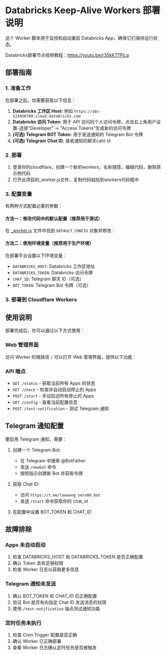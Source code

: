 # Databricks Keep-Alive Workers 部署说明

这个 Worker 脚本用于监控和自动重启 Databricks App，确保它们保持运行状态。

Databricks部署节点视频教程：https://youtu.be/r35kK77PlLg

## 部署指南

### 1. 准备工作

在部署之前，你需要获取以下信息：

1. **Databricks 工作区 Host**: 例如 `https://abc-123456789.cloud.databricks.com`
2. **Databricks 访问 Token**: 用于 API 访问的个人访问令牌，点击右上角用户设置-选择"Developer" -> "Access Tokens"生成新的访问令牌
3. **(可选) Telegram BOT Token**: 用于发送通知的 Telegram Bot 令牌
4. **(可选) Telegram Chat ID**: 接收通知的聊天caht id

### 2. 部署
1. 登录你的cloudflare，创建一个新的workers，名称随意，编辑代码，删除原示例代码
2. 打开此项目的_worker.js文件，复制代码粘贴到workers代码框中

### 3. 配置变量

有两种方式配置必要的参数：

#### 方法一：修改代码中的默认配置（推荐用于测试）

在 [_worker.js](file:///c%3A/Users/Mr.wang/Desktop/Databricks-keepalive-workers-main/_worker.js) 文件中找到 `DEFAULT_CONFIG` 对象并修改：

#### 方法二：使用环境变量（推荐用于生产环境）

在部署平台设置以下环境变量：

- `DATABRICKS_HOST`: Databricks 工作区地址
- `DATABRICKS_TOKEN`: Databricks 访问令牌
- `CHAT_ID`: Telegram 聊天 ID（可选）
- `BOT_TOKEN`: Telegram Bot 令牌（可选）

### 3. 部署到 Cloudflare Workers

## 使用说明

部署完成后，你可以通过以下方式使用：

### Web 管理界面

访问 Worker 的根路径 `/` 可以打开 Web 管理界面，提供以下功能：

### API 端点

- `GET /status` - 获取当前所有 Apps 的状态
- `GET /check` - 检查并自动启动停止的 Apps
- `POST /start` - 手动启动所有停止的 Apps
- `GET /config` - 查看当前配置信息
- `POST /test-notification` - 测试 Telegram 通知

## Telegram 通知配置

要启用 Telegram 通知，需要：

1. 创建一个 Telegram Bot:
   - 在 Telegram 中搜索 @BotFather
   - 发送 `/newbot` 命令
   - 按照指示创建新 Bot 并获取令牌

2. 获取 Chat ID:
   - 访问 `https://t.me/laowang_serv00_bot`
   - 发送 `/start` 命令获取你的 chat_id

3. 在配置中设置 BOT_TOKEN 和 CHAT_ID

## 故障排除

### Apps 未自动启动

1. 检查 DATABRICKS_HOST 和 DATABRICKS_TOKEN 是否正确配置
2. 确认 Token 具有足够权限
3. 检查 Worker 日志以获取更多信息

### Telegram 通知未发送

1. 确认 BOT_TOKEN 和 CHAT_ID 已正确配置
2. 验证 Bot 是否有向指定 Chat ID 发送消息的权限
3. 使用 `/test-notification` 端点测试通知功能

### 定时任务未执行

1. 检查 Cron Trigger 配置是否正确
2. 确认 Worker 已正确部署
3. 查看 Worker 日志确认定时任务是否被触发
